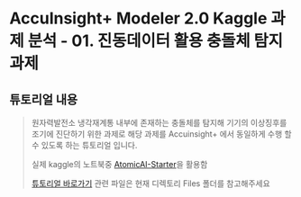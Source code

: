 # AccuInsight+ Modeler 2.0 Kaggle 과제 분석 - 01. 진동데이터 활용 충돌체 탐지 과제

  ## 튜토리얼 내용

   > 원자력발전소 냉각재계통 내부에 존재하는 충돌체를 탐지해 기기의 이상징후를 조기에 진단하기 위한 과제로
   > 해당 과제를 Accuinsight+ 에서 동일하게 수행 할 수 있도록 하는 튜토리얼 입니다.
   >
   > 실제 kaggle의 노트북중 [AtomicAI-Starter](https://www.kaggle.com/jaganadhg/atomicai-starter)을 활용함
   >
   > [튜토리얼 바로가기](https://youtu.be/t7NGMZ9Rt5o)
   > 관련 파일은 현재 디렉토리 Files 폴더를 참고해주세요


